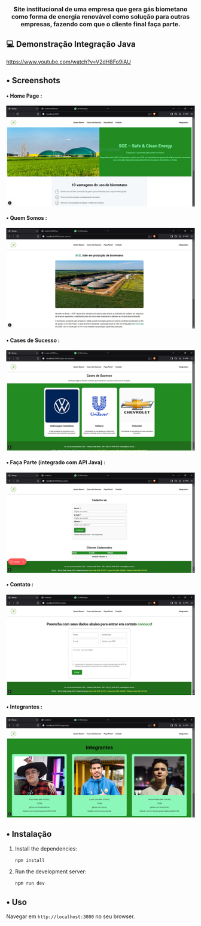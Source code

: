 <a name="readme-top"></a>  

<br />
<div align="center">
  <h3 align="center">Site institucional de uma empresa que gera gás biometano como forma de energia renovável como solução para outras empresas, fazendo com que o cliente final faça parte.</h3>
</div>

## 💻 Demonstração Integração Java
https://www.youtube.com/watch?v=V2dH8Fo9iAU

## • Screenshots

####  •  Home Page :

[![Home Page](https://github.com/olucso/assets/blob/main/4.jpg)]()

#### •  Quem Somos :

[![Quem Somos](https://github.com/olucso/assets/blob/main/5.jpeg)]()

#### •  Cases de Sucesso :

[![Cases de Sucesso](https://github.com/olucso/assets/blob/main/7.jpg)]()

#### •  Faça Parte (integrado com API Java) :

[![Faça Parte](https://github.com/olucso/assets/blob/main/8.jpg)]()

#### •  Contato :

[![Contato](https://github.com/olucso/assets/blob/main/9.jpg)]()

#### •  Integrantes :

[![Integrantes](https://github.com/olucso/assets/blob/main/10.jpg)]()

## • Instalação

1. Install the dependencies:

   ```sh
   npm install
   ```

2. Run the development server:

   ```sh
   npm run dev
   ```


## • Uso

Navegar em `http://localhost:3000` no seu browser.
